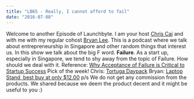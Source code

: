 ```yaml
---
title: "LB65 - Really, I cannot afford to fail"
date: "2016-07-08"
---
```


Welcome to another Episode of Launchbyte. I am your host [Chris Cai](https://twitter.com/AnttyC) and with me with my regular cohost [Bryan Lee](https://twitter.com/leetucksing?). This is a podcast where we talk about entrepreneurship in Singapore and other random things that interest us. In this show we talk about the big F word. **Failure**. As a start up, especially in Singapore, we tend to shy away from the topic of Failure. How should we deal with it. Reference: [Why Acceptance of Failure is Critical to Startup Success](https://bothsidesofthetable.com/why-acceptance-of-failure-is-critical-to-startup-success-335dde15b0aa#.8ofv2pl67) Pick of the week! Chris: [Tortuga Daypack](http://www.tortugabackpacks.com/products/tortuga-packable-daypack) Bryan: [Laptop Stand, best buy at only $12.00](http://list.qoo10.sg/item/1-BRIGHT-MULTI-POSITION-ADJUSTABLE-FOLDING-NOTEBOOK-COOLING-STAND/419646508?selectedOptions=) p/s We do not get any commission from the products. We shared because we deem the product decent and it might be useful to you :)
